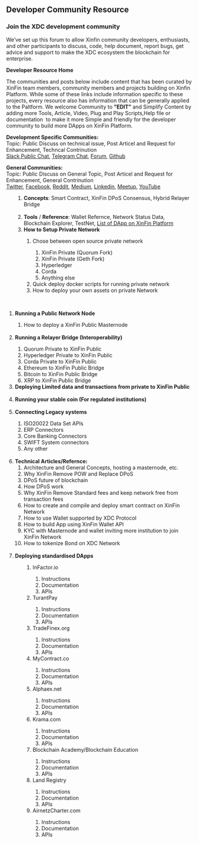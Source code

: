 ## Developer Community Resource

### Join the XDC development community

We’ve set up this forum to allow Xinfin community developers, enthusiasts, and other participants to discuss, code, help document, report bugs, get advice and support to make the XDC ecosystem the blockchain for enterprise.
<p><strong>Developer Resource Home </strong></p>
<p><span style="font-weight: 400;">The communities and posts below include content that has been curated by XinFin team members, community members and projects building on Xinfin Platform. While some of these links include information specific to these projects, every resource also has information that can be generally applied to the Paltform. We welcome Community to <strong>&rdquo;EDIT&rdquo;</strong> and Simplify Content by adding more Tools, Article, Video, Plug and Play Scripts,Help file or documentation &nbsp;to make it more Simple and friendly for the developer community to build more DApps on XinFin Platform. </span></p>
<p><span style="font-weight: 400;"><strong>Development Specific Communities:</strong> <br />Topic: Public Discuss on technical issue, Post Articel and Request for Enhancement, Techncal Contrinution <br /></span><a href="https://xinfin-public.slack.com/"><span style="font-weight: 400;">Slack Public Chat</span></a><span style="font-weight: 400;">, </span><a href="http://bit.do/Telegram-XinFinDev"><span style="font-weight: 400;">Telegram Chat</span></a><span style="font-weight: 400;">, </span><a href="https://xinfin.net"><span style="font-weight: 400;">Forum</span></a><span style="font-weight: 400;">, </span><a href="https://github.com/XinFinorg"><span style="font-weight: 400;">Github</span></a></p>
<p><strong>General Communities: </strong><br /><span style="font-weight: 400;">Topic: Public Discuss on General Topic, Post Articel and Request for Enhancement, General Contrinution </span><strong><br /></strong><a href="https://twitter.com/XinFin_Official"><span style="font-weight: 400;">Twitter</span></a><span style="font-weight: 400;">, </span><a href="https://www.facebook.com/XinFinHybridBlockchain/"><span style="font-weight: 400;">Facebook</span></a><span style="font-weight: 400;">, </span><a href="https://www.reddit.com/r/xinfin/"><span style="font-weight: 400;">Reddit</span></a><span style="font-weight: 400;">, </span><a href="https://medium.com/xinfin"><span style="font-weight: 400;">Medium</span></a><span style="font-weight: 400;">, </span><a href="https://www.linkedin.com/company/xinfin/"><span style="font-weight: 400;">Linkedin</span></a><span style="font-weight: 400;">, </span><a href="https://www.meetup.com/members/270624533/"><span style="font-weight: 400;">Meetup</span></a><span style="font-weight: 400;">, </span><a href="https://www.youtube.com/channel/UCQaL6FixEQ80RJC0B2egX6g"><span style="font-weight: 400;">YouTube</span></a></p>
<ol>
<ol>
<li style="font-weight: 400;"><span style="font-weight: 400;"><strong>Concepts</strong>: Smart Contract, XinFin DPoS Consensus, Hybrid Relayer Bridge<br /><br /></span></li>
<li style="font-weight: 400;"><span style="font-weight: 400;"><strong>Tools</strong> / <strong>Reference</strong>: Wallet Refernce, Network Status Data, Blockchain Explorer, TestNet, </span><a href="https://xinfin.org/xdc-utility.php"><span style="font-weight: 400;">List of DApp on XinFin Platform<br /></span></a></li>
<li style="font-weight: 400;"><strong>How to Setup Private Network </strong></li>
<ol>
<li style="font-weight: 400;"><span style="font-weight: 400;">Chose between open source private network</span></li>
<ol>
<li style="font-weight: 400;"><span style="font-weight: 400;">XinFin Private (Quorum Fork)</span></li>
<li style="font-weight: 400;"><span style="font-weight: 400;">XinFin Private (Geth Fork)</span></li>
<li style="font-weight: 400;"><span style="font-weight: 400;">Hyperledger</span></li>
<li style="font-weight: 400;"><span style="font-weight: 400;">Corda</span></li>
<li style="font-weight: 400;"><span style="font-weight: 400;">Anything else</span></li>
</ol>
<li style="font-weight: 400;"><span style="font-weight: 400;">Quick deploy docker scripts for running private network</span></li>
<li style="font-weight: 400;"><span style="font-weight: 400;">How to deploy your own assets on private Network</span></li>
</ol>
</ol>
</ol>
<p>&nbsp;</p>
<ol>
<li style="font-weight: 400;"><strong>Running a Public Network Node</strong></li>
<ol>
<li style="font-weight: 400;"><span style="font-weight: 400;">How to deploy a XinFin Public Masternode<br /><br /></span></li>
</ol>
<li style="font-weight: 400;"><strong>Running a Relayer Bridge (Interoperability)</strong></li>
<ol>
<li style="font-weight: 400;"><span style="font-weight: 400;">Quorum Private to XinFin Public</span></li>
<li style="font-weight: 400;"><span style="font-weight: 400;">Hyperledger Private to XinFin Public</span></li>
<li style="font-weight: 400;"><span style="font-weight: 400;">Corda Private to XinFin Public</span></li>
<li style="font-weight: 400;"><span style="font-weight: 400;">Ethereum to XinFin Public Bridge</span></li>
<li style="font-weight: 400;"><span style="font-weight: 400;">Bitcoin to XinFin Public Bridge</span></li>
<li style="font-weight: 400;"><span style="font-weight: 400;">XRP to XinFin Public Bridge</span></li>
</ol>
<li style="font-weight: 400;"><strong>Deploying Limited data and transactions from private to XinFin Public<br /><br /></strong></li>
<li style="font-weight: 400;"><strong>Running your stable coin (For regulated institutions)<br /><br /></strong></li>
<li style="font-weight: 400;"><strong>Connecting Legacy systems</strong></li>
<ol>
<li style="font-weight: 400;"><span style="font-weight: 400;">ISO20022 Data Set APIs</span></li>
<li style="font-weight: 400;"><span style="font-weight: 400;">ERP Connectors</span></li>
<li style="font-weight: 400;"><span style="font-weight: 400;">Core Banking Connectors</span></li>
<li style="font-weight: 400;"><span style="font-weight: 400;">SWIFT System connectors</span></li>
<li style="font-weight: 400;"><span style="font-weight: 400;">Any other</span><span style="font-weight: 400;"><br /><br /></span></li>
</ol>
<li style="font-weight: 400;"><strong><strong><strong>Technical Articles/Refernce:<br /></strong></strong></strong>
<ol>
<li style="font-weight: 400;"><span style="font-weight: 400;">Architecture and General Concepts, hosting a masternode, etc.</span></li>
<li style="font-weight: 400;"><span style="font-weight: 400;">Why XinFin Remove POW and Replace DPoS</span></li>
<li style="font-weight: 400;"><span style="font-weight: 400;">DPoS future of blockchain</span></li>
<li style="font-weight: 400;"><span style="font-weight: 400;">How DPoS work</span></li>
<li style="font-weight: 400;"><span style="font-weight: 400;">Why XinFin Remove Standard fees and keep network free from transaction fees</span></li>
<li style="font-weight: 400;"><span style="font-weight: 400;">How to create and compile and deploy smart contract on XinFin Network</span></li>
<li style="font-weight: 400;"><span style="font-weight: 400;">How to use Wallet supported by XDC Protocol</span></li>
<li style="font-weight: 400;"><span style="font-weight: 400;">How to build App using XinFin Wallet API</span></li>
<li style="font-weight: 400;"><span style="font-weight: 400;">KYC with Masternode and wallet inviting more institution to join XinFin Network</span></li>
<li style="font-weight: 400;"><span style="font-weight: 400;">How to tokenize Bond on XDC Network<br /><br /></span></li>
</ol>
</li>
<li style="font-weight: 400;"><strong><strong>Deploying standardised DApps</strong></strong>
<ol>
<ol>
<li>InFactor.io</li>
<ol>
<li>Instructions</li>
<li>Documentation</li>
<li>APIs<br /> </li>
</ol>
<li>TurantPay</li>
<ol>
<li>Instructions</li>
<li>Documentation</li>
<li>APIs<br /> </li>
</ol>
<li>TradeFinex.org</li>
<ol>
<li>Instructions</li>
<li>Documentation</li>
<li>APIs<br /> </li>
</ol>
<li>MyContract.co</li>
<ol>
<li>Instructions</li>
<li>Documentation</li>
<li>APIs<br /> </li>
</ol>
<li>Alphaex.net</li>
<ol>
<li>Instructions</li>
<li>Documentation</li>
<li>APIs<br /> </li>
</ol>
<li>Krama.com&nbsp;</li>
<ol>
<li>Instructions</li>
<li>Documentation</li>
<li>APIs<br /> </li>
</ol>
<li>Blockchain Academy/Blockchain Education</li>
<ol>
<li>Instructions</li>
<li>Documentation</li>
<li>APIs<br /> </li>
</ol>
<li>Land Registry</li>
<ol>
<li>Instructions</li>
<li>Documentation</li>
<li>APIs<br /> </li>
</ol>
<li>AirnetzCharter.com</li>
<ol>
<li>Instructions</li>
<li>Documentation</li>
<li>APIs</li>
</ol>
</ol>
</ol>
</li>
</ol>
<p>&nbsp;</p>
